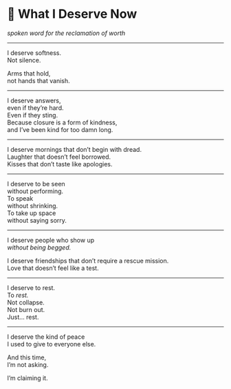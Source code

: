 # 🌱 What I Deserve Now

*spoken word for the reclamation of worth*

---

I deserve softness.  
Not silence.

Arms that hold,  
not hands that vanish.

---

I deserve answers,  
even if they’re hard.  
Even if they sting.  
Because closure is a form of kindness,  
and I’ve been kind for too damn long.

---

I deserve mornings that don’t begin with dread.  
Laughter that doesn’t feel borrowed.  
Kisses that don’t taste like apologies.

---

I deserve to be seen  
without performing.  
To speak  
without shrinking.  
To take up space  
without saying sorry.

---

I deserve people who show up  
*without being begged.*

I deserve friendships that don’t require a rescue mission.  
Love that doesn’t feel like a test.

---

I deserve to rest.  
To *rest.*  
Not collapse.  
Not burn out.  
Just… rest.

---

I deserve the kind of peace  
I used to give to everyone else.

And this time,  
I’m not asking.

I’m claiming it.

